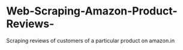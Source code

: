 # Web-Scraping-Amazon-Product-Reviews-
Scraping reviews of customers of a particular product on amazon.in
